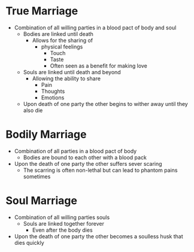 # True Marriage
- Combination of all willing parties in a blood pact of body and soul
	- Bodies are linked until death
		- Allows for the sharing of 
			- physical feelings
				- Touch
				- Taste
				- Often seen as a benefit for making love
	- Souls are linked until death and beyond
		- Allowing the ability to share 
			- Pain
			- Thoughts
			- Emotions
	- Upon death of one party the other begins to wither away until they also die
# Bodily Marriage
- Combination of all parties in a blood pact of body
	- Bodies are bound to each other with a blood pack
- Upon the death of one party the other suffers sever scaring
	- The scarring is often non-lethal but can lead to phantom pains sometimes
# Soul Marriage
- Combination of all willing parties souls
	- Souls are linked together forever
		- Even after the body dies
- Upon the death of one party the other becomes a soulless husk that dies quickly